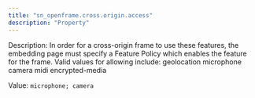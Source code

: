 ```yaml
---
title: "sn_openframe.cross.origin.access"
description: "Property"
---
```


Description: In order for a cross-origin frame to use these features, the embedding page must specify a Feature Policy which enables the feature for the frame.
Valid values for allowing include:
geolocation
microphone
camera
midi
encrypted-media

Value: `microphone; camera`